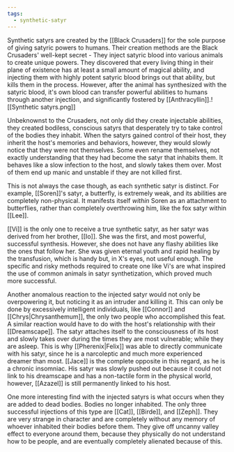 ```yaml
---
tags:
  - synthetic-satyr
---
```

Synthetic satyrs are created by the [[Black Crusaders]] for the sole purpose of giving satyric powers to humans. Their creation methods are the Black Crusaders' well-kept secret - They inject satyric blood into various animals to create unique powers. They discovered that every living thing in their plane of existence has at least a small amount of magical ability, and injecting them with highly potent satyric blood brings out that ability, but kills them in the process. However, after the animal has synthesized with the satyric blood, it's own blood can transfer powerful abilities to humans through another injection, and significantly fostered by [[Anthracyllin]].![[Synthetic satyrs.png]]

Unbeknownst to the Crusaders, not only did they create injectable abilities, they created bodiless, conscious satyrs that desperately try to take control of the bodies they inhabit. When the satyrs gained control of their host, they inherit the host's memories and behaviors, however, they would slowly notice that they were not themselves. Some even rename themselves, not exactly understanding that they had become the satyr that inhabits them. It behaves like a slow infection to the host, and slowly takes them over. Most of them end up manic and unstable if they are not killed first.

This is not always the case though, as each synthetic satyr is distinct. For example, [[Soren]]'s satyr, a butterfly, is extremely weak, and its abilities are completely non-physical. It manifests itself *within* Soren as an attachment to butterflies, rather than completely overthrowing him, like the fox satyr within [[Lee]].

[[Vi]] is the only one to receive a true synthetic satyr, as her satyr was derived from her brother, [[Io]]. She was the first, and most powerful, successful synthesis. However, she does not have any flashy abilities like the ones that follow her. She was given eternal youth and rapid healing by the transfusion, which is handy but, in X's eyes, not useful enough. The specific and risky methods required to create one like Vi's are what inspired the use of common animals in satyr synthetization, which proved much more successful.

Another anomalous reaction to the injected satyr would not only be overpowering it, but noticing it as an intruder and killing it. This can only be done by excessively intelligent individuals, like [[Connor]] and [[Chrys|Chrysanthemum]], the only two people who accomplished this feat. A similar reaction would have to do with the host's relationship with their [[Dreamscape]]. The satyr attaches itself to the consciousness of its host and slowly takes over during the times they are most vulnerable; while they are asleep. This is why [[Pherenix|Felix]] was able to directly communicate with his satyr, since he is a narcoleptic and much more experienced dreamer than most. [[Jace]] is the complete opposite in this regard, as he is a chronic insomniac. His satyr was slowly pushed out because it could not link to his dreamscape and has a non-tactile form in the physical world, however, [[Azazel]] is still permanently linked to his host.

One more interesting find with the injected satyrs is what occurs when they are added to dead bodies. Bodies no longer inhabited. The only three successful injections of this type are [[Cat]], [[Birde]], and [[Zeph]]. They are very strange in character and are completely without any memory of whoever inhabited their bodies before them. They give off uncanny valley effect to everyone around them, because they physically do not understand how to be people, and are eventually completely alienated because of this.